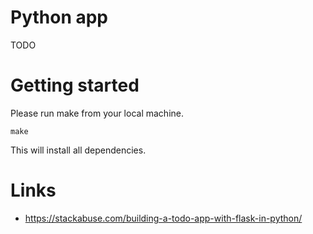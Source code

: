 # Python app

TODO

# Getting started

Please run make from your local machine.

`make`

This will install all dependencies.

# Links

- https://stackabuse.com/building-a-todo-app-with-flask-in-python/
